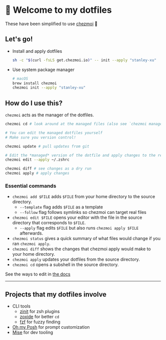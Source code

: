 # 👋 Welcome to my dotfiles

These have been simplified to use [chezmoi](https://www.chezmoi.io) 🏡

## Let's go!

- Install and apply dotfiles

  ```sh
  sh -c "$(curl -fsLS get.chezmoi.io)" -- init --apply "stanley-xu"
  ```

- Use system package manager

  ```sh
  # macOS
  brew install chezmoi
  chezmoi init --apply "stanley-xu"
  ```

## How do I use this?

`chezmoi` acts as the manager of the dotfiles.

```sh
chezmoi cd # look around at the managed files (also see `chezmoi managed`)

# You can edit the managed dotfiles yourself
# Make sure you version control!

chezmoi update # pull updates from git

# Edit the *managed* version of the dotfile and apply changes to the real dotfile on close
chezmoi edit --apply ~/.zshrc

chezmoi diff # see changes as a dry run
chezmoi apply # apply changes
```

### Essential commands

- `chezmoi add $FILE` adds `$FILE` from your home directory to the source directory.
  - `--template` flag adds `$FILE` as a template
  - `--follow` flag follows symlinks so chezmoi can target real files
- `chezmoi edit $FILE` opens your editor with the file in the source directory that corresponds to `$FILE`.
  - `--apply` flag edits `$FILE` but also runs `chezmoi apply $FILE` afterwards.
- `chezmoi status` gives a quick summary of what files would change if you ran `chezmoi apply`.
- `chezmoi diff` shows the changes that chezmoi apply would make to your home directory.
- `chezmoi apply` updates your dotfiles from the source directory.
- `chezmoi cd` opens a subshell in the source directory.

See the ways to edit in [the docs](https://www.chezmoi.io/user-guide/frequently-asked-questions/usage/#how-do-i-edit-my-dotfiles-with-chezmoi)

---

## Projects that my dotfiles involve

- CLI tools
  - [zinit](https://github.com/zdharma-continuum/zinit) for zsh plugins
  - [zoxide](https://github.com/ajeetdsouza/zoxide) for better `cd`
  - [fzf](https://github.com/junegunn/fzf) for fuzzy finding
- [Oh my Posh](https://ohmyposh.dev/) for prompt customization
- [Mise](https://github.com/jdx/mise) for dev tooling
